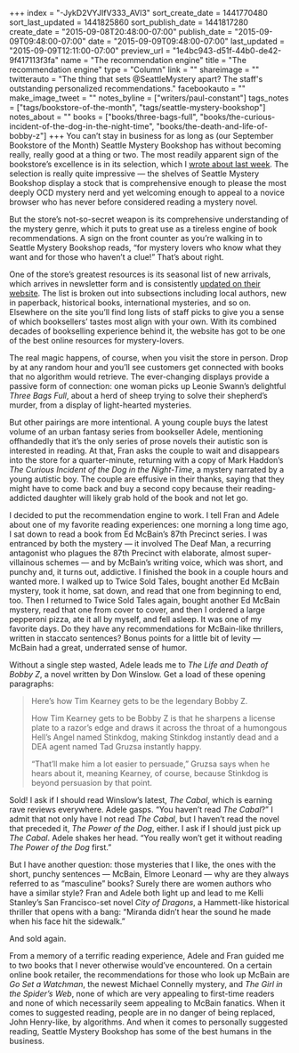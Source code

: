 +++
index = "-JykD2VYJlfV333_AVl3"
sort_create_date = 1441770480
sort_last_updated = 1441825860
sort_publish_date = 1441817280
create_date = "2015-09-08T20:48:00-07:00"
publish_date = "2015-09-09T09:48:00-07:00"
date = "2015-09-09T09:48:00-07:00"
last_updated = "2015-09-09T12:11:00-07:00"
preview_url = "1e4bc943-d51f-44b0-de42-9f417113f3fa"
name = "The recommendation engine"
title = "The recommendation engine"
type = "Column"
link = ""
shareimage = ""
twitterauto = "The thing that sets @SeattleMystery apart? The staff's outstanding personalized recommendations."
facebookauto = ""
make_image_tweet = ""
notes_byline = ["writers/paul-constant"]
tags_notes = ["tags/bookstore-of-the-month", "tags/seattle-mystery-bookshop"]
notes_about = ""
books = ["books/three-bags-full", "books/the-curious-incident-of-the-dog-in-the-night-time", "books/the-death-and-life-of-bobby-z"]
+++
You can’t stay in business for as long as (our September Bookstore of the Month) Seattle Mystery Bookshop has without becoming really, really good at a thing or two. The most readily apparent sign of the bookstore’s excellence is in its selection, which I [wrote about last week](http://seattlereviewofbooks.com/notes/2015/09/02/our-september-bookstore-of-the-month-is-seattle-mystery-bookshop/). The selection is really quite impressive — the shelves of Seattle Mystery Bookshop display a stock that is comprehensive enough to please the most deeply OCD mystery nerd and yet welcoming enough to appeal to a novice browser who has never before considered reading a mystery novel.

But the store’s not-so-secret weapon is its comprehensive understanding of the mystery genre, which it puts to great use as a tireless engine of book recommendations. A sign on the front counter as you’re walking in to Seattle Mystery Bookshop reads, “for mystery lovers who know what they want and for those who haven’t a clue!” That’s about right.

One of the store’s greatest resources is its seasonal list of new arrivals, which arrives in newsletter form and is consistently [updated on their website](http://www.seattlemystery.com/fall-newsletter). The list is broken out into subsections including local authors, new in paperback, historical books, international mysteries, and so on. Elsewhere on the site you’ll find long lists of staff picks to give you a sense of which booksellers’ tastes most align with your own.  With its combined decades of bookselling experience behind it, the website has got to be one of the best online resources for mystery-lovers.

The real magic happens, of course, when you visit the store in person. Drop by at any random hour and you’ll see customers get connected with books that no algorithm would retrieve. The ever-changing displays provide a passive form of connection: one woman picks up Leonie Swann’s delightful *Three Bags Full*, about a herd of sheep trying to solve their shepherd’s murder, from a display of light-hearted mysteries. 

But other pairings are more intentional. A young couple buys the latest volume of an urban fantasy series from bookseller Adele, mentioning offhandedly that it’s the only series of prose novels their autistic son is interested in reading. At that, Fran asks the couple to wait and disappears into the store for a quarter-minute, returning with a copy of Mark Haddon’s *The Curious Incident of the Dog in the Night-Time*, a mystery narrated by a young autistic boy. The couple are effusive in their thanks, saying that they might have to come back and buy a second copy because their reading-addicted daughter will likely grab hold of the book and not let go.

I decided to put the recommendation engine to work. I tell Fran and Adele about one of my favorite reading experiences: one morning a long time ago, I sat down to read a book from Ed McBain’s 87th Precinct series. I was entranced by both the mystery — it involved The Deaf Man, a recurring antagonist who plagues the 87th Precinct with elaborate, almost super-villainous schemes — and by McBain’s writing voice, which was short, and punchy and, it turns out, addictive. I finished the book in a couple hours and wanted more. I walked up to Twice Sold Tales, bought another Ed McBain mystery, took it home, sat down, and read that one from beginning to end, too. Then I returned to Twice Sold Tales again, bought another Ed McBain mystery, read that one from cover to cover, and then I ordered a large pepperoni pizza, ate it all by myself, and fell asleep. It was one of my favorite days. Do they have any recommendations for McBain-like thrillers, written in staccato sentences? Bonus points for a little bit of levity — McBain had a great, underrated sense of humor.

Without a single step wasted, Adele leads me to *The Life and Death of Bobby Z*, a novel written by Don Winslow.  Get a load of these opening paragraphs:

<blockquote><p class="noindent">Here’s how Tim Kearney gets to be the legendary Bobby Z.</p>

<p class="noindent">How Tim Kearney gets to be Bobby Z is that he sharpens a license plate to a razor’s edge and draws it across the throat of a humongous Hell’s Angel named Stinkdog, making Stinkdog instantly dead and a DEA agent named Tad Gruzsa instantly happy.</p>

<p class="noindent">“That’ll make him a lot easier to persuade,” Gruzsa says when he hears about it, meaning Kearney, of course, because Stinkdog is beyond persuasion by that point.</p></blockquote>

Sold! I ask if I should read Winslow’s latest, *The Cabal*, which is earning rave reviews everywhere. Adele gasps. “You haven’t read *The Cabal*?” I admit that not only have I not read *The Cabal*, but I haven’t read the novel that preceded it, *The Power of the Dog*, either. I ask if I should just pick up *The Cabal*. Adele shakes her head. “You really won’t get it without reading *The Power of the Dog* first.”

But I have another question: those mysteries that I like, the ones with the short, punchy sentences — McBain, Elmore Leonard — why are they always referred to as “masculine” books? Surely there are women authors who have a similar style? Fran and Adele both light up and lead to me Kelli Stanley’s San Francisco-set novel *City of Dragons*, a Hammett-like historical thriller that opens with a bang: “Miranda didn’t hear the sound he made when his face hit the sidewalk.”

And sold again.

From a memory of a terrific reading experience, Adele and Fran guided me to two books that I never otherwise would’ve encountered. On a certain online book retailer, the recommendations for those who look up McBain are *Go Set a Watchman*, the newest Michael Connelly mystery, and *The Girl in the Spider’s Web*, none of which are very appealing to first-time readers and none of which necessarily seem appealing to McBain fanatics. When it comes to suggested reading, people are in no danger of being replaced, John Henry-like, by algorithms. And when it comes to personally suggested reading, Seattle Mystery Bookshop has some of the best humans in the business. 